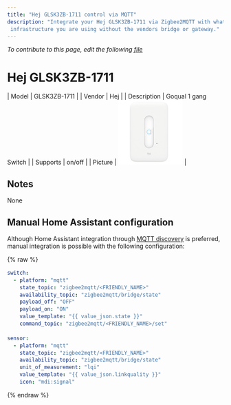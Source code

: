 ```yaml
---
title: "Hej GLSK3ZB-1711 control via MQTT"
description: "Integrate your Hej GLSK3ZB-1711 via Zigbee2MQTT with whatever smart home
 infrastructure you are using without the vendors bridge or gateway."
---
```


*To contribute to this page, edit the following
[file](https://github.com/Koenkk/zigbee2mqtt.io/blob/master/docs/devices/GLSK3ZB-1711.md)*

# Hej GLSK3ZB-1711

| Model | GLSK3ZB-1711  |
| Vendor  | Hej  |
| Description | Goqual 1 gang Switch |
| Supports | on/off |
| Picture | ![Hej GLSK3ZB-1711](../images/devices/GLSK3ZB-1711.jpg) |

## Notes

None

## Manual Home Assistant configuration
Although Home Assistant integration through [MQTT discovery](../integration/home_assistant) is preferred,
manual integration is possible with the following configuration:


{% raw %}
```yaml
switch:
  - platform: "mqtt"
    state_topic: "zigbee2mqtt/<FRIENDLY_NAME>"
    availability_topic: "zigbee2mqtt/bridge/state"
    payload_off: "OFF"
    payload_on: "ON"
    value_template: "{{ value_json.state }}"
    command_topic: "zigbee2mqtt/<FRIENDLY_NAME>/set"

sensor:
  - platform: "mqtt"
    state_topic: "zigbee2mqtt/<FRIENDLY_NAME>"
    availability_topic: "zigbee2mqtt/bridge/state"
    unit_of_measurement: "lqi"
    value_template: "{{ value_json.linkquality }}"
    icon: "mdi:signal"
```
{% endraw %}



